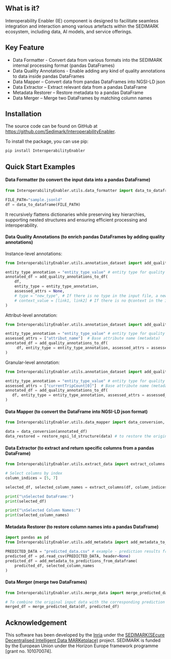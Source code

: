 ## What is it?

Interoperability Enabler (IE) component is designed to facilitate seamless integration and interaction among various artefacts within the SEDIMARK ecosystem, including data, AI models, and service offerings.


## Key Feature

- Data Formatter - Convert data from various formats into the SEDIMARK internal processing format (pandas DataFrames)
- Data Quality Annotations - Enable adding any kind of quality annotations to data inside pandas DataFrames
- Data Mapper – Convert data from pandas DataFrames into NGSI-LD json
- Data Extractor – Extract relevant data from a pandas DataFrame
- Metadata Restorer – Restore metadata to a pandas DataFrame
- Data Merger – Merge two DataFrames by matching column names

## Installation

The source code can be found on GitHub at https://github.com/Sedimark/InteroperabilityEnabler.

To install the package, you can use pip:

```bash
pip install InteroperabilityEnabler
```

## Quick Start Examples

#### Data Formatter (to convert the input data into a pandas DataFrame)

```python
from InteroperabilityEnabler.utils.data_formatter import data_to_dataframe

FILE_PATH="sample.jsonld"
df = data_to_dataframe(FILE_PATH)
```

It recursively flattens dictionaries while preserving key hierarchies, supporting nested structures and ensuring efficient processing and interoperability.


#### Data Quality Annotations (to enrich pandas DataFrames by adding quality annotations)

Instance-level annotations:
```python
from InteroperabilityEnabler.utils.annotation_dataset import add_quality_annotations_to_df

entity_type_annotation = "entity_type_value" # entity type for quality annotations
annotated_df = add_quality_annotations_to_df(
    df,
    entity_type = entity_type_annotation,
    assessed_attrs = None,
    # type = "new_type", # If there is no type in the input file, a new one can be created
    # context_value = [link1, link2] # If there is no @context in the input file, a new one can be created
)
```

Attribut-level annotation:
```python
from InteroperabilityEnabler.utils.annotation_dataset import add_quality_annotations_to_df

entity_type_annotation = "entity_type_value" # entity type for quality annotations
assessed_attrs = ["attribut_name"]  # Base attribute name (metadata)
annotated_df = add_quality_annotations_to_df(
     df, entity_type = entity_type_annotation, assessed_attrs = assessed_attrs
)
```

Granular-level annotation:
```python
from InteroperabilityEnabler.utils.annotation_dataset import add_quality_annotations_to_df

entity_type_annotation = "entity_type_value" # entity type for quality annotations
assessed_attrs = ["currentTripCount[0]"]  # Base attribute name (metadata) - with the indice
annotated_df = add_quality_annotations_to_df(
   df, entity_type = entity_type_annotation, assessed_attrs = assessed_attrs
)
```

#### Data Mapper (to convert the DataFrame into NGSI-LD json format)

```python
from InteroperabilityEnabler.utils.data_mapper import data_conversion, restore_ngsi_ld_structure

data = data_conversion(annotated_df)
data_restored = restore_ngsi_ld_structure(data) # to restore the original NGSI-LD structure
```

#### Data Extractor (to extract and return specific columns from a pandas DataFrame)

```python
from InteroperabilityEnabler.utils.extract_data import extract_columns

# Select columns by index
column_indices = [5, 7]

selected_df, selected_column_names = extract_columns(df, column_indices)

print("\nSelected DataFrame:")
print(selected_df)

print("\nSelected Column Names:")
print(selected_column_names)

```

#### Metadata Restorer (to restore column names into a pandas DataFrame)

```python
import pandas as pd
from InteroperabilityEnabler.utils.add_metadata import add_metadata_to_predictions_from_dataframe

PREDICTED_DATA = "predicted_data.csv" # example - prediction results from an AI model
predicted_df = pd.read_csv(PREDICTED_DATA, header=None)
predicted_df = add_metadata_to_predictions_from_dataframe(
    predicted_df, selected_column_names
)
```

#### Data Merger (merge two DataFrames)

```python
from InteroperabilityEnabler.utils.merge_data import merge_predicted_data

# To combine the original input data with the corresponding prediction results from an AI model
merged_df = merge_predicted_data(df, predicted_df)
```

## Acknowledgement

This software has been developed by the [Inria](https://www.inria.fr/fr) under the [SEDIMARK(SEcure Decentralised Intelligent Data MARKetplace)](https://sedimark.eu/) project. 
SEDIMARK is funded by the European Union under the Horizon Europe framework programme [grant no. 101070074]. 
